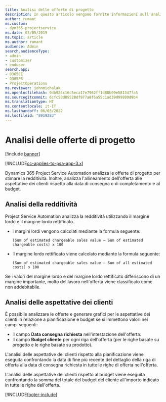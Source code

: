 ```yaml
---
title: Analisi delle offerte di progetto
description: In questo articolo vengono fornite informazioni sull'analisi delle offerte di progetto.
author: rumant
ms.custom:
- dyn365-projectservice
ms.date: 03/05/2019
ms.topic: article
ms.author: rumant
audience: Admin
search.audienceType:
- admin
- customizer
- enduser
search.app:
- D365CE
- D365PS
- ProjectOperations
ms.reviewer: johnmichalak
ms.openlocfilehash: 9db924c16c5eca17e7962ff1d88b09e581347fa5
ms.sourcegitcommit: 6cfc50d89528df977a8f6a55c1ad39d99800d9b4
ms.translationtype: HT
ms.contentlocale: it-IT
ms.lasthandoff: 06/03/2022
ms.locfileid: "8919283"
---
```

# <a name="analysis-of-project-quotes"></a>Analisi delle offerte di progetto

[!include [banner](../includes/psa-now-project-operations.md)]

[!INCLUDE[cc-applies-to-psa-app-3.x](../includes/cc-applies-to-psa-app-3x.md)]

Dynamics 365 Project Service Automation analizza le offerte di progetto per stimare la redditività. Inoltre, analizza l'allineamento dell'offerta alle aspettative dei clienti rispetto alla data di consegna o di completamento e al budget.

## <a name="profitability-analysis"></a>Analisi della redditività

Project Service Automation analizza la redditività utilizzando il margine lordo e il margine lordo rettificato.

- I margini lordi vengono calcolati mediante la formula seguente:

  `
    (Sum of estimated chargeable sales value – Sum of estimated chargeable costs) x 100
  `
- Il margine lordo rettificato viene calcolato mediante la formula seguente:

  `
    (Sum of estimated chargeable sales value – Sum of all estimated costs) x 100
  `

Se i valori del margine lordo e del margine lordo rettificato differiscono di un margine importante, molto del lavoro nell'offerta viene classificato come non addebitabile.

## <a name="analysis-of-customer-expectations"></a>Analisi delle aspettative dei clienti

È possibile analizzare le offerte e generare grafici per le aspettative dei clienti in relazione a pianificazione e budget se si immettono valori nei campi seguenti:

- Il campo **Data consegna richiesta** nell'intestazione dell'offerta.
- Il campo **Budget cliente** per ogni riga dell'offerta (per le righe basate su progetto e le righe basate su prodotto).

L'analisi delle aspettative dei clienti rispetto alla pianificazione viene eseguita confrontando la data di fine più recente del dettaglio della riga di offerta alla data di consegna richiesta in tutte le righe di offerta nell'offerta.

L'analisi delle aspettative dei clienti rispetto al budget viene eseguita confrontando la somma del totale del budget del cliente all'importo indicato in tutte le righe dell'offerta.


[!INCLUDE[footer-include](../includes/footer-banner.md)]
